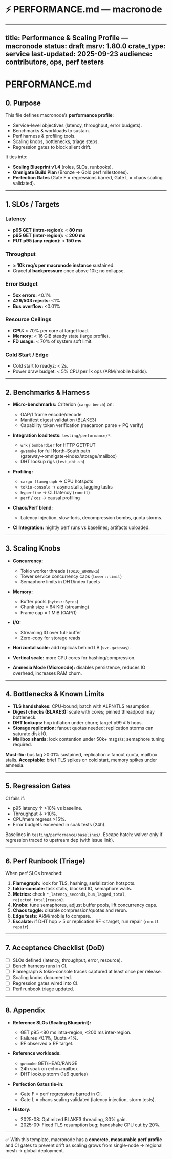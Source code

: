 

# ⚡ PERFORMANCE.md — macronode

---

title: Performance & Scaling Profile — macronode
status: draft
msrv: 1.80.0
crate\_type: service
last-updated: 2025-09-23
audience: contributors, ops, perf testers
-----------------------------------------

# PERFORMANCE.md

## 0. Purpose

This file defines macronode’s **performance profile**:

* Service-level objectives (latency, throughput, error budgets).
* Benchmarks & workloads to sustain.
* Perf harness & profiling tools.
* Scaling knobs, bottlenecks, triage steps.
* Regression gates to block silent drift.

It ties into:

* **Scaling Blueprint v1.4** (roles, SLOs, runbooks).
* **Omnigate Build Plan** (Bronze → Gold perf milestones).
* **Perfection Gates** (Gate F = regressions barred, Gate L = chaos scaling validated).

---

## 1. SLOs / Targets

### Latency

* **p95 GET (intra-region):** < **80 ms**
* **p95 GET (inter-region):** < **200 ms**
* **PUT p95 (any region):** < **150 ms**

### Throughput

* ≥ **10k req/s per macronode instance** sustained.
* Graceful **backpressure** once above 10k; no collapse.

### Error Budget

* **5xx errors:** <0.1%
* **429/503 rejects:** <1%
* **Bus overflow:** <0.01%

### Resource Ceilings

* **CPU:** < 70% per core at target load.
* **Memory:** < 16 GiB steady state (large profile).
* **FD usage:** < 70% of system soft limit.

### Cold Start / Edge

* Cold start to readyz: < 2s.
* Power draw budget: < 5% CPU per 1k ops (ARM/mobile builds).

---

## 2. Benchmarks & Harness

* **Micro-benchmarks:** Criterion (`cargo bench`) on:

  * OAP/1 frame encode/decode
  * Manifest digest validation (BLAKE3)
  * Capability token verification (macaroon parse + PQ verify)

* **Integration load tests:** `testing/performance/*`:

  * `wrk` / `bombardier` for HTTP GET/PUT
  * `gwsmoke` for full North–South path (gateway→omnigate→index/storage/mailbox)
  * DHT lookup rigs (`test_dht.sh`)

* **Profiling:**

  * `cargo flamegraph` → CPU hotspots
  * `tokio-console` → async stalls, lagging tasks
  * `hyperfine` → CLI latency (`ronctl`)
  * `perf` / `coz` → causal profiling

* **Chaos/Perf blend:**

  * Latency injection, slow-loris, decompression bombs, quota storms.

* **CI Integration:** nightly perf runs vs baselines; artifacts uploaded.

---

## 3. Scaling Knobs

* **Concurrency:**

  * Tokio worker threads (`TOKIO_WORKERS`)
  * Tower service concurrency caps (`tower::limit`)
  * Semaphore limits in DHT/index facets

* **Memory:**

  * Buffer pools (`bytes::Bytes`)
  * Chunk size = 64 KiB (streaming)
  * Frame cap = 1 MiB (OAP/1)

* **I/O:**

  * Streaming IO over full-buffer
  * Zero-copy for storage reads

* **Horizontal scale:** add replicas behind LB (`svc-gateway`).

* **Vertical scale:** more CPU cores for hashing/compression.

* **Amnesia Mode (Micronode):** disables persistence, reduces IO overhead, increases RAM churn.

---

## 4. Bottlenecks & Known Limits

* **TLS handshakes:** CPU-bound; batch with ALPN/TLS resumption.
* **Digest checks (BLAKE3):** scale with cores; pinned threadpool may bottleneck.
* **DHT lookups:** hop inflation under churn; target p99 ≤ 5 hops.
* **Storage replication:** fanout quotas needed; replication storms can saturate disk IO.
* **Mailbox shards:** lock contention under 50k+ msgs/s; semaphore tuning required.

**Must-fix:** bus lag >0.01% sustained, replication > fanout quota, mailbox stalls.
**Acceptable:** brief TLS spikes on cold start, memory spikes under amnesia.

---

## 5. Regression Gates

CI fails if:

* p95 latency ↑ >10% vs baseline.
* Throughput ↓ >10%.
* CPU/mem regress >15%.
* Error budgets exceeded in soak tests (24h).

Baselines in `testing/performance/baselines/`.
Escape hatch: waiver only if regression traced to upstream dep (with issue link).

---

## 6. Perf Runbook (Triage)

When perf SLOs breached:

1. **Flamegraph:** look for TLS, hashing, serialization hotspots.
2. **tokio-console:** task stalls, blocked IO, semaphore waits.
3. **Metrics:** check `*_latency_seconds`, `bus_lagged_total`, `rejected_total{reason}`.
4. **Knobs:** tune semaphores, adjust buffer pools, lift concurrency caps.
5. **Chaos toggle:** disable compression/quotas and rerun.
6. **Edge tests:** ARM/mobile to compare.
7. **Escalate:** if DHT hop > 5 or replication RF < target, run repair (`ronctl repair`).

---

## 7. Acceptance Checklist (DoD)

* [ ] SLOs defined (latency, throughput, error, resource).
* [ ] Bench harness runs in CI.
* [ ] Flamegraph & tokio-console traces captured at least once per release.
* [ ] Scaling knobs documented.
* [ ] Regression gates wired into CI.
* [ ] Perf runbook triage updated.

---

## 8. Appendix

* **Reference SLOs (Scaling Blueprint):**

  * GET p95 <80 ms intra-region, <200 ms inter-region.
  * Failures <0.1%, Quota <1%.
  * RF observed ≥ RF target.

* **Reference workloads:**

  * `gwsmoke` GET/HEAD/RANGE
  * 24h soak on echo+mailbox
  * DHT lookup storm (1e6 queries)

* **Perfection Gates tie-in:**

  * Gate F = perf regressions barred in CI.
  * Gate L = chaos scaling validated (latency injection, storm tests).

* **History:**

  * 2025-08: Optimized BLAKE3 threading, 30% gain.
  * 2025-09: Fixed TLS resumption bug; handshake CPU cut by 20%.

---

✅ With this template, macronode has a **concrete, measurable perf profile** and CI gates to prevent drift as scaling grows from single-node → regional mesh → global deployment.

